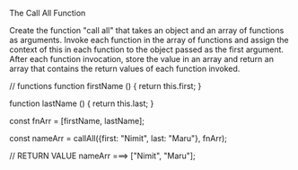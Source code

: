 The Call All Function

Create the function "call all" that takes an object and an array of functions as arguments. Invoke each function in the array of functions and assign the context of this in each function to the object passed as the first argument. After each function invocation, store the value in an array and return an array that contains the return values of each function invoked.


// functions
function firstName () {
	return this.first;
}

function lastName () {
	return this.last;
}

const fnArr = [firstName, lastName];


const nameArr = callAll({first: "Nimit", last: "Maru"}, fnArr);

// RETURN VALUE nameArr ===> ["Nimit", "Maru"];
 